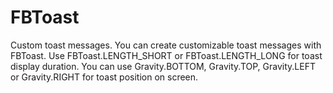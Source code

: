 # FBToast
Custom toast messages.
You can create customizable toast messages with FBToast.
Use FBToast.LENGTH_SHORT or FBToast.LENGTH_LONG for toast display duration.
You can use Gravity.BOTTOM, Gravity.TOP, Gravity.LEFT or Gravity.RIGHT for toast position on screen.
